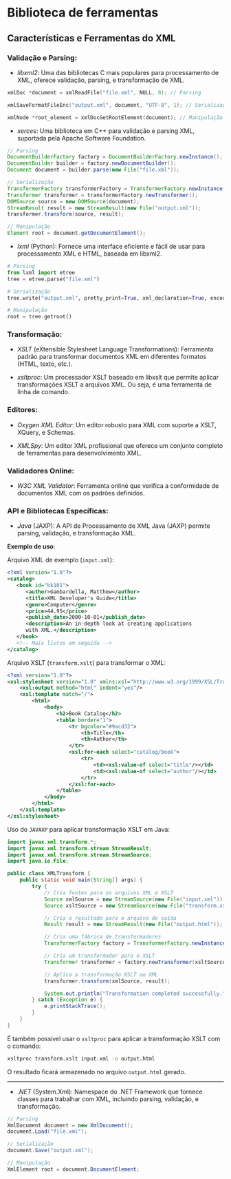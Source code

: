 # Biblioteca de ferramentas

## Características e Ferramentas do XML

### Validação e Parsing:

- *libxml2*: Uma das bibliotecas C mais populares para processamento de XML, oferece validação, parsing, e transformação de XML.

```c
xmlDoc *document = xmlReadFile("file.xml", NULL, 0); // Parsing

xmlSaveFormatFileEnc("output.xml", document, "UTF-8", 1); // Serialização

xmlNode *root_element = xmlDocGetRootElement(document); // Manipulação
```

- *xerces*: Uma biblioteca em C++ para validação e parsing XML, suportada pela Apache Software Foundation.

```java
// Parsing
DocumentBuilderFactory factory = DocumentBuilderFactory.newInstance();
DocumentBuilder builder = factory.newDocumentBuilder();
Document document = builder.parse(new File("file.xml"));

// Serialização
TransformerFactory transformerFactory = TransformerFactory.newInstance();
Transformer transformer = transformerFactory.newTransformer();
DOMSource source = new DOMSource(document);
StreamResult result = new StreamResult(new File("output.xml"));
transformer.transform(source, result);

// Manipulação
Element root = document.getDocumentElement();
```

- *lxml* (Python): Fornece uma interface eficiente e fácil de usar para processamento XML e HTML, baseada em libxml2.

```python
# Parsing
from lxml import etree
tree = etree.parse("file.xml")

# Serialização
tree.write("output.xml", pretty_print=True, xml_declaration=True, encoding="UTF-8")

# Manipulação
root = tree.getroot()
```

### Transformação:

- *XSLT* (eXtensible Stylesheet Language Transformations): Ferramenta padrão para transformar documentos XML em diferentes formatos (HTML, texto, etc.).

- *xsltproc*: Um processador XSLT baseado em libxslt que permite aplicar transformações XSLT a arquivos XML. Ou seja, é uma ferramenta de linha de comando.

### Editores:

- *Oxygen XML Editor*: Um editor robusto para XML com suporte a XSLT, XQuery, e Schemas.

- *XMLSpy*: Um editor XML profissional que oferece um conjunto completo de ferramentas para desenvolvimento XML.

### Validadores Online:

- *W3C XML Validator*: Ferramenta online que verifica a conformidade de documentos XML com os padrões definidos.

### API e Bibliotecas Específicas:

- *Java* (JAXP): A API de Processamento de XML Java (JAXP) permite parsing, validação, e transformação XML.

**Exemplo de uso**:

Arquivo XML de exemplo (`input.xml`):

```xml
<?xml version="1.0"?>
<catalog>
   <book id="bk101">
      <author>Gambardella, Matthew</author>
      <title>XML Developer's Guide</title>
      <genre>Computer</genre>
      <price>44.95</price>
      <publish_date>2000-10-01</publish_date>
      <description>An in-depth look at creating applications 
      with XML.</description>
   </book>
   <!-- Mais livros em seguida -->
</catalog>
```

Arquivo XSLT (`transform.xslt`) para transformar o XML:

```xml
<?xml version="1.0"?>
<xsl:stylesheet version="1.0" xmlns:xsl="http://www.w3.org/1999/XSL/Transform">
    <xsl:output method="html" indent="yes"/>
    <xsl:template match="/">
        <html>
            <body>
                <h2>Book Catalog</h2>
                <table border="1">
                    <tr bgcolor="#9acd32">
                        <th>Title</th>
                        <th>Author</th>
                    </tr>
                    <xsl:for-each select="catalog/book">
                        <tr>
                            <td><xsl:value-of select="title"/></td>
                            <td><xsl:value-of select="author"/></td>
                        </tr>
                    </xsl:for-each>
                </table>
            </body>
        </html>
    </xsl:template>
</xsl:stylesheet>
```

Uso do `JAVAXP` para aplicar transformação XSLT em Java:

```java
import javax.xml.transform.*;
import javax.xml.transform.stream.StreamResult;
import javax.xml.transform.stream.StreamSource;
import java.io.File;

public class XMLTransform {
    public static void main(String[] args) {
        try {
            // Cria fontes para os arquivos XML e XSLT
            Source xmlSource = new StreamSource(new File("input.xml"));
            Source xsltSource = new StreamSource(new File("transform.xslt"));

            // Cria o resultado para o arquivo de saída
            Result result = new StreamResult(new File("output.html"));

            // Cria uma fábrica de transformadores
            TransformerFactory factory = TransformerFactory.newInstance();

            // Cria um transformador para o XSLT
            Transformer transformer = factory.newTransformer(xsltSource);

            // Aplica a transformação XSLT ao XML
            transformer.transform(xmlSource, result);

            System.out.println("Transformation completed successfully.");
        } catch (Exception e) {
            e.printStackTrace();
        }
    }
}
```

É também possível usar o `xsltproc` para aplicar a transformação XSLT com o comando:

```sh
xsltproc transform.xslt input.xml -o output.html
```

O resultado ficará armazenado no arquivo `output.html` gerado.

---

- *.NET* (System.Xml): Namespace do .NET Framework que fornece classes para trabalhar com XML, incluindo parsing, validação, e transformação.

```csharp
// Parsing
XmlDocument document = new XmlDocument();
document.Load("file.xml");

// Serialização
document.Save("output.xml");

// Manipulação
XmlElement root = document.DocumentElement;
```

